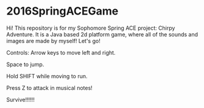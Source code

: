 # 2016SpringACEGame
Hi! This repository is for my Sophomore Spring ACE project: Chirpy Adventure. It is a Java based 2d platform game, where all of the sounds and images are made by myself! Let's go!

Controls:
Arrow keys to move left and right.


Space to jump.


Hold SHIFT while moving to run.


Press Z to attack in musical notes!


Survive!!!!!!
